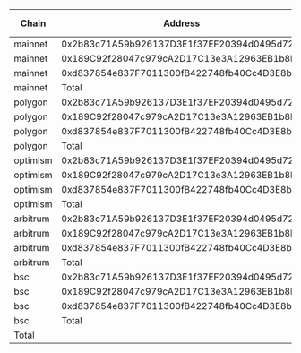 | Chain | Address | ETH Balance | USDT Balance | USDC Balance | DAI Balance | MATIC Balance | BNB Balance | Value |
|-------|---------|-------------|--------------|--------------|-------------|---------------|-------------|---------------|
| mainnet | 0x2b83c71A59b926137D3E1f37EF20394d0495d72d | 0.804403 | 0.000000 | 0.000000 | 300.000000 | 0.000000 | 0.000000 | 2090.103431 |
| mainnet | 0x189C92f28047c979cA2D17C13e3A12963EB1b8B4 | 0.126907 | 0.000000 | 0.000000 | 0.000000 | 0.000000 | 0.000000 | 282.422498 |
| mainnet | 0xd837854e837F7011300fB422748fb40Cc4D3E8bc | 0.044797 | 0.000000 | 0.000000 | 0.000000 | 0.000000 | 0.000000 | 99.693531 |
| mainnet | Total |  |  |  | |  |  | 2472.219459 |
| polygon | 0x2b83c71A59b926137D3E1f37EF20394d0495d72d | 0.000000 | 0.000000 | 0.000000 | 0.000000 | 60.901313 | 0.000000 | 43.389184 |
| polygon | 0x189C92f28047c979cA2D17C13e3A12963EB1b8B4 | 0.000000 | 0.000000 | 0.000000 | 0.000000 | 19.382910 | 0.000000 | 13.809368 |
| polygon | 0xd837854e837F7011300fB422748fb40Cc4D3E8bc | 0.000000 | 0.000000 | 0.000000 | 0.000000 | 0.000000 | 0.000000 | 0.000000 |
| polygon | Total |  |  |  | |  |  | 57.198552 |
| optimism | 0x2b83c71A59b926137D3E1f37EF20394d0495d72d | 0.000000 | 0.000000 | 0.000000 | 0.000000 | 0.000000 | 0.000000 | 0.000000 |
| optimism | 0x189C92f28047c979cA2D17C13e3A12963EB1b8B4 | 0.000000 | 0.000000 | 0.000000 | 0.000000 | 0.000000 | 0.000000 | 0.000000 |
| optimism | 0xd837854e837F7011300fB422748fb40Cc4D3E8bc | 0.000000 | 0.000000 | 0.000000 | 0.000000 | 0.000000 | 0.000000 | 0.000000 |
| optimism | Total |  |  |  | |  |  | 0.000000 |
| arbitrum | 0x2b83c71A59b926137D3E1f37EF20394d0495d72d | 0.000000 | 0.000000 | 0.000000 | 0.000000 | 0.000000 | 0.000000 | 0.000000 |
| arbitrum | 0x189C92f28047c979cA2D17C13e3A12963EB1b8B4 | 0.017005 | 0.000000 | 0.000000 | 0.000000 | 0.000000 | 0.000000 | 37.843751 |
| arbitrum | 0xd837854e837F7011300fB422748fb40Cc4D3E8bc | 0.000000 | 0.000000 | 0.000000 | 0.000000 | 0.000000 | 0.000000 | 0.000000 |
| arbitrum | Total |  |  |  | |  |  | 37.843751 |
| bsc | 0x2b83c71A59b926137D3E1f37EF20394d0495d72d | 0.000000 | 0.000000 | 0.000000 | 0.000000 | 0.000000 | 0.477411 | 141.541869 |
| bsc | 0x189C92f28047c979cA2D17C13e3A12963EB1b8B4 | 0.000000 | 0.000000 | 0.000000 | 0.000000 | 0.000000 | 0.000000 | 0.000000 |
| bsc | 0xd837854e837F7011300fB422748fb40Cc4D3E8bc | 0.000000 | 0.000000 | 0.000000 | 0.000000 | 0.000000 | 0.000000 | 0.000000 |
| bsc | Total |  |  |  | |  |  | 141.541869 |
| Total | |  |  |  | |  |  | 2708.803631 |
